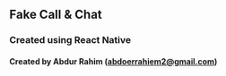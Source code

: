 ## Fake Call & Chat

### Created using React Native

#### Created by Abdur Rahim (abdoerrahiem2@gmail.com)
